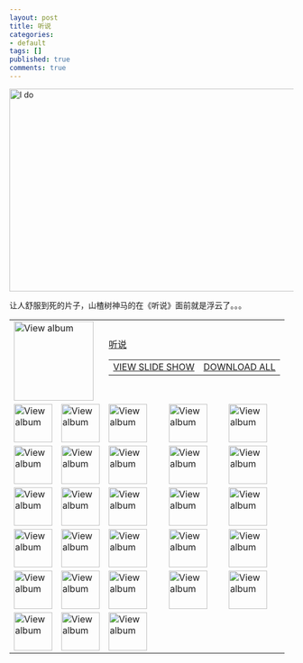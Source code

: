 ```yaml
---
layout: post
title: 听说
categories:
- default
tags: []
published: true
comments: true
---
```

<p><img class="alignnone" title="I do" src="http://farm6.static.flickr.com/5184/5610186901_119be3f810_z.jpg" alt="I do" width="640" height="360" /></p>

<p>让人舒服到死的片子，山楂树神马的在《听说》面前就是浮云了。。。
<div id="scid:66721397-FF69-4ca6-AEC4-17E6B3208830:518803d8-94fa-4c56-8205-eb11e5b5fb81">
<table border="0" cellspacing="0" cellpadding="0">
<tbody>
<tr>
<td colspan="2"><a href="https://cid-78f710cfd1aa8176.skydrive.live.com/redir.aspx?page=play&amp;resid=78F710CFD1AA8176!1674&amp;parid=78F710CFD1AA8176!1673&amp;type=1&amp;Bsrc=Photomail&amp;Bpub=SDX.Photos&amp;authkey=fDwEny*4XKQ%24" target="_blank"><img title="View album" src="http://walkerwzy.files.wordpress.com/2011/04/202016221314614f0b.png?w=141&amp;h=141" border="0" alt="View album" width="141" height="141" /></a></td>
<td colspan="3">
<div>
<div><a href="https://cid-78f710cfd1aa8176.skydrive.live.com/redir.aspx?page=browse&amp;resid=78F710CFD1AA8176!1673&amp;type=5&amp;authkey=fDwEny*4XKQ%24&amp;Bsrc=Photomail&amp;Bpub=SDX.Photos" target="_blank">听说</a></div>
<div>
<table border="0" cellspacing="0" cellpadding="0">
<tbody>
<tr>
<td><a href="https://cid-78f710cfd1aa8176.skydrive.live.com/redir.aspx?page=play&amp;resid=78F710CFD1AA8176!1673&amp;type=5&amp;authkey=fDwEny*4XKQ%24&amp;Bsrc=Photomail&amp;Bpub=SDX.Photos" target="_blank">VIEW SLIDE SHOW</a></td>
<td><a href="https://cid-78f710cfd1aa8176.skydrive.live.com/redir.aspx?page=downloadphotos&amp;resid=78F710CFD1AA8176!1673&amp;type=5&amp;Bsrc=Photomail&amp;Bpub=SDX.Photos&amp;authkey=fDwEny*4XKQ%24" target="_blank">DOWNLOAD ALL</a></td>
</tr>
</tbody>
</table>
</div>
</div></td>
</tr>
<tr>
<td><a href="https://cid-78f710cfd1aa8176.skydrive.live.com/redir.aspx?page=play&amp;resid=78F710CFD1AA8176!1675&amp;parid=78F710CFD1AA8176!1673&amp;type=1&amp;Bsrc=Photomail&amp;Bpub=SDX.Photos&amp;authkey=fDwEny*4XKQ%24" target="_blank"><img title="View album" src="http://walkerwzy.files.wordpress.com/2011/04/17598374343c07cb35.png?w=68&amp;h=68" border="0" alt="View album" width="68" height="68" /></a></td>
<td><a href="https://cid-78f710cfd1aa8176.skydrive.live.com/redir.aspx?page=play&amp;resid=78F710CFD1AA8176!1676&amp;parid=78F710CFD1AA8176!1673&amp;type=1&amp;Bsrc=Photomail&amp;Bpub=SDX.Photos&amp;authkey=fDwEny*4XKQ%24" target="_blank"><img title="View album" src="http://walkerwzy.files.wordpress.com/2011/04/275305969f51ded.png?w=68&amp;h=68" border="0" alt="View album" width="68" height="68" /></a></td>
<td><a href="https://cid-78f710cfd1aa8176.skydrive.live.com/redir.aspx?page=play&amp;resid=78F710CFD1AA8176!1677&amp;parid=78F710CFD1AA8176!1673&amp;type=1&amp;Bsrc=Photomail&amp;Bpub=SDX.Photos&amp;authkey=fDwEny*4XKQ%24" target="_blank"><img title="View album" src="http://walkerwzy.files.wordpress.com/2011/04/151643692455039b7a.png?w=68&amp;h=68" border="0" alt="View album" width="68" height="68" /></a></td>
<td><a href="https://cid-78f710cfd1aa8176.skydrive.live.com/redir.aspx?page=play&amp;resid=78F710CFD1AA8176!1678&amp;parid=78F710CFD1AA8176!1673&amp;type=1&amp;Bsrc=Photomail&amp;Bpub=SDX.Photos&amp;authkey=fDwEny*4XKQ%24" target="_blank"><img title="View album" src="http://walkerwzy.files.wordpress.com/2011/04/203766445902f0ee33.png?w=68&amp;h=68" border="0" alt="View album" width="68" height="68" /></a></td>
<td><a href="https://cid-78f710cfd1aa8176.skydrive.live.com/redir.aspx?page=play&amp;resid=78F710CFD1AA8176!1679&amp;parid=78F710CFD1AA8176!1673&amp;type=1&amp;Bsrc=Photomail&amp;Bpub=SDX.Photos&amp;authkey=fDwEny*4XKQ%24" target="_blank"><img title="View album" src="http://walkerwzy.files.wordpress.com/2011/04/213890540330de40eb.png?w=68&amp;h=68" border="0" alt="View album" width="68" height="68" /></a></td>
</tr>
<tr>
<td><a href="https://cid-78f710cfd1aa8176.skydrive.live.com/redir.aspx?page=play&amp;resid=78F710CFD1AA8176!1680&amp;parid=78F710CFD1AA8176!1673&amp;type=1&amp;Bsrc=Photomail&amp;Bpub=SDX.Photos&amp;authkey=fDwEny*4XKQ%24" target="_blank"><img title="View album" src="http://walkerwzy.files.wordpress.com/2011/04/11101791611becbe78.png?w=68&amp;h=68" border="0" alt="View album" width="68" height="68" /></a></td>
<td><a href="https://cid-78f710cfd1aa8176.skydrive.live.com/redir.aspx?page=play&amp;resid=78F710CFD1AA8176!1681&amp;parid=78F710CFD1AA8176!1673&amp;type=1&amp;Bsrc=Photomail&amp;Bpub=SDX.Photos&amp;authkey=fDwEny*4XKQ%24" target="_blank"><img title="View album" src="http://walkerwzy.files.wordpress.com/2011/04/12360160849da1130.png?w=68&amp;h=68" border="0" alt="View album" width="68" height="68" /></a></td>
<td><a href="https://cid-78f710cfd1aa8176.skydrive.live.com/redir.aspx?page=play&amp;resid=78F710CFD1AA8176!1682&amp;parid=78F710CFD1AA8176!1673&amp;type=1&amp;Bsrc=Photomail&amp;Bpub=SDX.Photos&amp;authkey=fDwEny*4XKQ%24" target="_blank"><img title="View album" src="http://walkerwzy.files.wordpress.com/2011/04/132841424362d5e175.png?w=68&amp;h=68" border="0" alt="View album" width="68" height="68" /></a></td>
<td><a href="https://cid-78f710cfd1aa8176.skydrive.live.com/redir.aspx?page=play&amp;resid=78F710CFD1AA8176!1683&amp;parid=78F710CFD1AA8176!1673&amp;type=1&amp;Bsrc=Photomail&amp;Bpub=SDX.Photos&amp;authkey=fDwEny*4XKQ%24" target="_blank"><img title="View album" src="http://walkerwzy.files.wordpress.com/2011/04/128621792310c3342e.png?w=68&amp;h=68" border="0" alt="View album" width="68" height="68" /></a></td>
<td><a href="https://cid-78f710cfd1aa8176.skydrive.live.com/redir.aspx?page=play&amp;resid=78F710CFD1AA8176!1684&amp;parid=78F710CFD1AA8176!1673&amp;type=1&amp;Bsrc=Photomail&amp;Bpub=SDX.Photos&amp;authkey=fDwEny*4XKQ%24" target="_blank"><img title="View album" src="http://walkerwzy.files.wordpress.com/2011/04/8982162467bd1b1ba.png?w=68&amp;h=68" border="0" alt="View album" width="68" height="68" /></a></td>
</tr>
<tr>
<td><a href="https://cid-78f710cfd1aa8176.skydrive.live.com/redir.aspx?page=play&amp;resid=78F710CFD1AA8176!1685&amp;parid=78F710CFD1AA8176!1673&amp;type=1&amp;Bsrc=Photomail&amp;Bpub=SDX.Photos&amp;authkey=fDwEny*4XKQ%24" target="_blank"><img title="View album" src="http://walkerwzy.files.wordpress.com/2011/04/33633248729bf0473.png?w=68&amp;h=68" border="0" alt="View album" width="68" height="68" /></a></td>
<td><a href="https://cid-78f710cfd1aa8176.skydrive.live.com/redir.aspx?page=play&amp;resid=78F710CFD1AA8176!1686&amp;parid=78F710CFD1AA8176!1673&amp;type=1&amp;Bsrc=Photomail&amp;Bpub=SDX.Photos&amp;authkey=fDwEny*4XKQ%24" target="_blank"><img title="View album" src="http://walkerwzy.files.wordpress.com/2011/04/176896782014cd8200.png?w=68&amp;h=68" border="0" alt="View album" width="68" height="68" /></a></td>
<td><a href="https://cid-78f710cfd1aa8176.skydrive.live.com/redir.aspx?page=play&amp;resid=78F710CFD1AA8176!1687&amp;parid=78F710CFD1AA8176!1673&amp;type=1&amp;Bsrc=Photomail&amp;Bpub=SDX.Photos&amp;authkey=fDwEny*4XKQ%24" target="_blank"><img title="View album" src="http://walkerwzy.files.wordpress.com/2011/04/202561476842bad4b8.png?w=68&amp;h=68" border="0" alt="View album" width="68" height="68" /></a></td>
<td><a href="https://cid-78f710cfd1aa8176.skydrive.live.com/redir.aspx?page=play&amp;resid=78F710CFD1AA8176!1688&amp;parid=78F710CFD1AA8176!1673&amp;type=1&amp;Bsrc=Photomail&amp;Bpub=SDX.Photos&amp;authkey=fDwEny*4XKQ%24" target="_blank"><img title="View album" src="http://walkerwzy.files.wordpress.com/2011/04/6994063055bb6a4fd.png?w=68&amp;h=68" border="0" alt="View album" width="68" height="68" /></a></td>
<td><a href="https://cid-78f710cfd1aa8176.skydrive.live.com/redir.aspx?page=play&amp;resid=78F710CFD1AA8176!1689&amp;parid=78F710CFD1AA8176!1673&amp;type=1&amp;Bsrc=Photomail&amp;Bpub=SDX.Photos&amp;authkey=fDwEny*4XKQ%24" target="_blank"><img title="View album" src="http://walkerwzy.files.wordpress.com/2011/04/145364453609a3f7b6.png?w=68&amp;h=68" border="0" alt="View album" width="68" height="68" /></a></td>
</tr>
<tr>
<td><a href="https://cid-78f710cfd1aa8176.skydrive.live.com/redir.aspx?page=play&amp;resid=78F710CFD1AA8176!1690&amp;parid=78F710CFD1AA8176!1673&amp;type=1&amp;Bsrc=Photomail&amp;Bpub=SDX.Photos&amp;authkey=fDwEny*4XKQ%24" target="_blank"><img title="View album" src="http://walkerwzy.files.wordpress.com/2011/04/58340317474b27542.png?w=68&amp;h=68" border="0" alt="View album" width="68" height="68" /></a></td>
<td><a href="https://cid-78f710cfd1aa8176.skydrive.live.com/redir.aspx?page=play&amp;resid=78F710CFD1AA8176!1691&amp;parid=78F710CFD1AA8176!1673&amp;type=1&amp;Bsrc=Photomail&amp;Bpub=SDX.Photos&amp;authkey=fDwEny*4XKQ%24" target="_blank"><img title="View album" src="http://walkerwzy.files.wordpress.com/2011/04/854448694229fc7fb.png?w=68&amp;h=68" border="0" alt="View album" width="68" height="68" /></a></td>
<td><a href="https://cid-78f710cfd1aa8176.skydrive.live.com/redir.aspx?page=play&amp;resid=78F710CFD1AA8176!1692&amp;parid=78F710CFD1AA8176!1673&amp;type=1&amp;Bsrc=Photomail&amp;Bpub=SDX.Photos&amp;authkey=fDwEny*4XKQ%24" target="_blank"><img title="View album" src="http://walkerwzy.files.wordpress.com/2011/04/2124631490508d1ab3.png?w=68&amp;h=68" border="0" alt="View album" width="68" height="68" /></a></td>
<td><a href="https://cid-78f710cfd1aa8176.skydrive.live.com/redir.aspx?page=play&amp;resid=78F710CFD1AA8176!1693&amp;parid=78F710CFD1AA8176!1673&amp;type=1&amp;Bsrc=Photomail&amp;Bpub=SDX.Photos&amp;authkey=fDwEny*4XKQ%24" target="_blank"><img title="View album" src="http://walkerwzy.files.wordpress.com/2011/04/8459663103b9b9840.png?w=68&amp;h=68" border="0" alt="View album" width="68" height="68" /></a></td>
<td><a href="https://cid-78f710cfd1aa8176.skydrive.live.com/redir.aspx?page=play&amp;resid=78F710CFD1AA8176!1694&amp;parid=78F710CFD1AA8176!1673&amp;type=1&amp;Bsrc=Photomail&amp;Bpub=SDX.Photos&amp;authkey=fDwEny*4XKQ%24" target="_blank"><img title="View album" src="http://walkerwzy.files.wordpress.com/2011/04/213879540754976885.png?w=68&amp;h=68" border="0" alt="View album" width="68" height="68" /></a></td>
</tr>
<tr>
<td><a href="https://cid-78f710cfd1aa8176.skydrive.live.com/redir.aspx?page=play&amp;resid=78F710CFD1AA8176!1695&amp;parid=78F710CFD1AA8176!1673&amp;type=1&amp;Bsrc=Photomail&amp;Bpub=SDX.Photos&amp;authkey=fDwEny*4XKQ%24" target="_blank"><img title="View album" src="http://walkerwzy.files.wordpress.com/2011/04/6867796300284bb3e.png?w=68&amp;h=68" border="0" alt="View album" width="68" height="68" /></a></td>
<td><a href="https://cid-78f710cfd1aa8176.skydrive.live.com/redir.aspx?page=play&amp;resid=78F710CFD1AA8176!1697&amp;parid=78F710CFD1AA8176!1673&amp;type=1&amp;Bsrc=Photomail&amp;Bpub=SDX.Photos&amp;authkey=fDwEny*4XKQ%24" target="_blank"><img title="View album" src="http://walkerwzy.files.wordpress.com/2011/04/155039907230720df6.png?w=68&amp;h=68" border="0" alt="View album" width="68" height="68" /></a></td>
<td><a href="https://cid-78f710cfd1aa8176.skydrive.live.com/redir.aspx?page=play&amp;resid=78F710CFD1AA8176!1698&amp;parid=78F710CFD1AA8176!1673&amp;type=1&amp;Bsrc=Photomail&amp;Bpub=SDX.Photos&amp;authkey=fDwEny*4XKQ%24" target="_blank"><img title="View album" src="http://walkerwzy.files.wordpress.com/2011/04/7634086611b808b83.png?w=68&amp;h=68" border="0" alt="View album" width="68" height="68" /></a></td>
<td><a href="https://cid-78f710cfd1aa8176.skydrive.live.com/redir.aspx?page=play&amp;resid=78F710CFD1AA8176!1699&amp;parid=78F710CFD1AA8176!1673&amp;type=1&amp;Bsrc=Photomail&amp;Bpub=SDX.Photos&amp;authkey=fDwEny*4XKQ%24" target="_blank"><img title="View album" src="http://walkerwzy.files.wordpress.com/2011/04/764660058496dde3b.png?w=68&amp;h=68" border="0" alt="View album" width="68" height="68" /></a></td>
<td><a href="https://cid-78f710cfd1aa8176.skydrive.live.com/redir.aspx?page=play&amp;resid=78F710CFD1AA8176!1700&amp;parid=78F710CFD1AA8176!1673&amp;type=1&amp;Bsrc=Photomail&amp;Bpub=SDX.Photos&amp;authkey=fDwEny*4XKQ%24" target="_blank"><img title="View album" src="http://walkerwzy.files.wordpress.com/2011/04/1749175717347c5bc8.png?w=68&amp;h=68" border="0" alt="View album" width="68" height="68" /></a></td>
</tr>
<tr>
<td><a href="https://cid-78f710cfd1aa8176.skydrive.live.com/redir.aspx?page=play&amp;resid=78F710CFD1AA8176!1701&amp;parid=78F710CFD1AA8176!1673&amp;type=1&amp;Bsrc=Photomail&amp;Bpub=SDX.Photos&amp;authkey=fDwEny*4XKQ%24" target="_blank"><img title="View album" src="http://walkerwzy.files.wordpress.com/2011/04/12862191156269ae80.png?w=68&amp;h=68" border="0" alt="View album" width="68" height="68" /></a></td>
<td><a href="https://cid-78f710cfd1aa8176.skydrive.live.com/redir.aspx?page=play&amp;resid=78F710CFD1AA8176!1702&amp;parid=78F710CFD1AA8176!1673&amp;type=1&amp;Bsrc=Photomail&amp;Bpub=SDX.Photos&amp;authkey=fDwEny*4XKQ%24" target="_blank"><img title="View album" src="http://walkerwzy.files.wordpress.com/2011/04/15013116847b657ec5.png?w=68&amp;h=68" border="0" alt="View album" width="68" height="68" /></a></td>
<td><a href="https://cid-78f710cfd1aa8176.skydrive.live.com/redir.aspx?page=play&amp;resid=78F710CFD1AA8176!1703&amp;parid=78F710CFD1AA8176!1673&amp;type=1&amp;Bsrc=Photomail&amp;Bpub=SDX.Photos&amp;authkey=fDwEny*4XKQ%24" target="_blank"><img title="View album" src="http://walkerwzy.files.wordpress.com/2011/04/2278477432952d17e.png?w=68&amp;h=68" border="0" alt="View album" width="68" height="68" /></a></td>
<td></td>
<td></td>
</tr>
</tbody>
</table>
</div></p>
